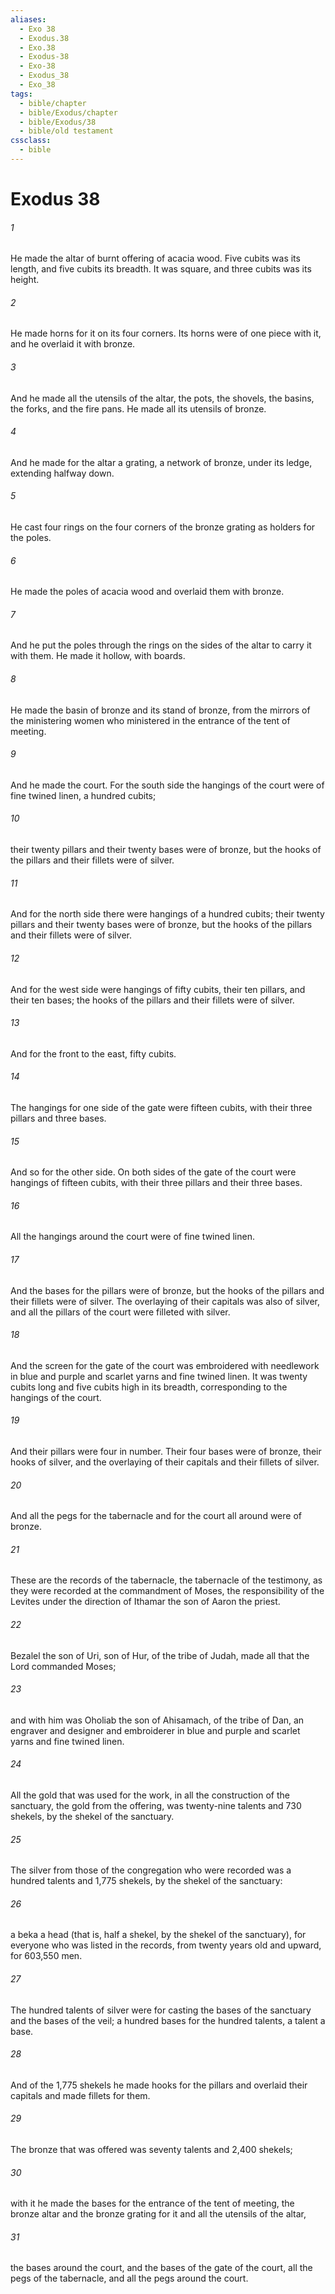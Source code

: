 ```yaml
---
aliases:
  - Exo 38
  - Exodus.38
  - Exo.38
  - Exodus-38
  - Exo-38
  - Exodus_38
  - Exo_38
tags:
  - bible/chapter
  - bible/Exodus/chapter
  - bible/Exodus/38
  - bible/old testament
cssclass:
  - bible
---
```


# Exodus 38

###### 1
He made the altar of burnt offering of acacia wood. Five cubits was its length, and five cubits its breadth. It was square, and three cubits was its height.
###### 2
He made horns for it on its four corners. Its horns were of one piece with it, and he overlaid it with bronze.
###### 3
And he made all the utensils of the altar, the pots, the shovels, the basins, the forks, and the fire pans. He made all its utensils of bronze.
###### 4
And he made for the altar a grating, a network of bronze, under its ledge, extending halfway down.
###### 5
He cast four rings on the four corners of the bronze grating as holders for the poles.
###### 6
He made the poles of acacia wood and overlaid them with bronze.
###### 7
And he put the poles through the rings on the sides of the altar to carry it with them. He made it hollow, with boards.
###### 8
He made the basin of bronze and its stand of bronze, from the mirrors of the ministering women who ministered in the entrance of the tent of meeting.
###### 9
And he made the court. For the south side the hangings of the court were of fine twined linen, a hundred cubits;
###### 10
their twenty pillars and their twenty bases were of bronze, but the hooks of the pillars and their fillets were of silver.
###### 11
And for the north side there were hangings of a hundred cubits; their twenty pillars and their twenty bases were of bronze, but the hooks of the pillars and their fillets were of silver.
###### 12
And for the west side were hangings of fifty cubits, their ten pillars, and their ten bases; the hooks of the pillars and their fillets were of silver.
###### 13
And for the front to the east, fifty cubits.
###### 14
The hangings for one side of the gate were fifteen cubits, with their three pillars and three bases.
###### 15
And so for the other side. On both sides of the gate of the court were hangings of fifteen cubits, with their three pillars and their three bases.
###### 16
All the hangings around the court were of fine twined linen.
###### 17
And the bases for the pillars were of bronze, but the hooks of the pillars and their fillets were of silver. The overlaying of their capitals was also of silver, and all the pillars of the court were filleted with silver.
###### 18
And the screen for the gate of the court was embroidered with needlework in blue and purple and scarlet yarns and fine twined linen. It was twenty cubits long and five cubits high in its breadth, corresponding to the hangings of the court.
###### 19
And their pillars were four in number. Their four bases were of bronze, their hooks of silver, and the overlaying of their capitals and their fillets of silver.
###### 20
And all the pegs for the tabernacle and for the court all around were of bronze.
###### 21
These are the records of the tabernacle, the tabernacle of the testimony, as they were recorded at the commandment of Moses, the responsibility of the Levites under the direction of Ithamar the son of Aaron the priest.
###### 22
Bezalel the son of Uri, son of Hur, of the tribe of Judah, made all that the Lord commanded Moses;
###### 23
and with him was Oholiab the son of Ahisamach, of the tribe of Dan, an engraver and designer and embroiderer in blue and purple and scarlet yarns and fine twined linen.
###### 24
All the gold that was used for the work, in all the construction of the sanctuary, the gold from the offering, was twenty-nine talents and 730 shekels, by the shekel of the sanctuary.
###### 25
The silver from those of the congregation who were recorded was a hundred talents and 1,775 shekels, by the shekel of the sanctuary:
###### 26
a beka a head (that is, half a shekel, by the shekel of the sanctuary), for everyone who was listed in the records, from twenty years old and upward, for 603,550 men.
###### 27
The hundred talents of silver were for casting the bases of the sanctuary and the bases of the veil; a hundred bases for the hundred talents, a talent a base.
###### 28
And of the 1,775 shekels he made hooks for the pillars and overlaid their capitals and made fillets for them.
###### 29
The bronze that was offered was seventy talents and 2,400 shekels;
###### 30
with it he made the bases for the entrance of the tent of meeting, the bronze altar and the bronze grating for it and all the utensils of the altar,
###### 31
the bases around the court, and the bases of the gate of the court, all the pegs of the tabernacle, and all the pegs around the court.


